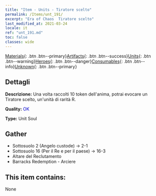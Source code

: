 ```yaml
---
title: "Item - Units - Tiratore scelto"
permalink: /Items/unt_191/
excerpt: "Era of Chaos  Tiratore scelto"
last_modified_at: 2021-03-24
locale: it
ref: "unt_191.md"
toc: false
classes: wide
---
```

 [Materials](/it/Items/){: .btn .btn--primary}[Artifacts](/it/Items/Artifacts/){: .btn .btn--success}[Units](/it/Items/Units/){: .btn .btn--warning}[Heroes](/it/Items/Heroes/){: .btn .btn--danger}[Consumables](/it/Items/Consumables/){: .btn .btn--info}[Unknown](/it/Items/Unknown/){: .btn .btn--primary}

## Dettagli
 **Descrizione:** Una volta raccolti 10 token dell'anima, potrai evocare un Tiratore scelto, un'unità di rarità R.

 **Quality:** <span style="color: #0000CD">OK</span>

 **Type:** Unit Soul

## Gather

*    Sottosuolo 2 (Angelo custode) -> 2-1 
*    Sottosuolo 16 (Per il Re e per il paese) -> 16-3 
*    Altare del Reclutamento 
*    Barracks Redemption - Arciere 

## This item contains:

  None

